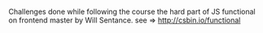Challenges done while following 
the course the hard part of JS functional
on frontend master by Will Sentance.
see => http://csbin.io/functional
